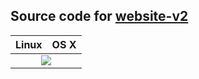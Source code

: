## Source code for [website-v2](https://mohseenrm.github.io/website-v2/)

<table>
  <thead>
    <tr>
      <th>Linux</th>
      <th>OS X</th>
    </tr>
  </thead>
  <tbody>
    <tr>
      <td colspan="2" align="center">
        <a href="https://travis-ci.org/mohseenrm/website-v2"><img src="https://travis-ci.org/mohseenrm/website-v2.svg?branch=master" target="_blank"></a>
      </td>
    </tr>
  </tbody>
</table>
